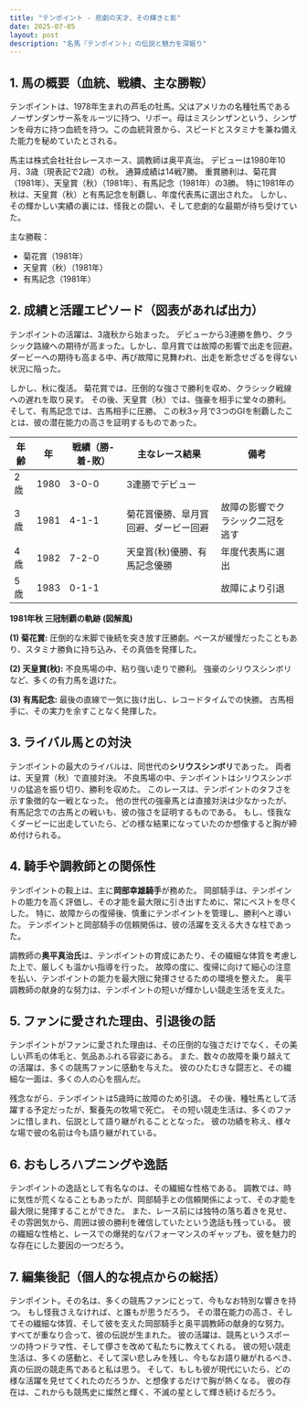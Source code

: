 ```yaml
---
title: "テンポイント - 悲劇の天才、その輝きと影"
date: 2025-07-05
layout: post
description: "名馬『テンポイント』の伝説と魅力を深堀り"
---
```


## 1. 馬の概要（血統、戦績、主な勝鞍）

テンポイントは、1978年生まれの芦毛の牡馬。父はアメリカの名種牡馬であるノーザンダンサー系をルーツに持つ、リボー。母はミスシンザンという、シンザンを母方に持つ血統を持つ。この血統背景から、スピードとスタミナを兼ね備えた能力を秘めていたとされる。

馬主は株式会社社台レースホース、調教師は奥平真治。  デビューは1980年10月、3歳（現表記で2歳）の秋。  通算成績は14戦7勝。  重賞勝利は、菊花賞（1981年）、天皇賞（秋）（1981年）、有馬記念（1981年）の3勝。  特に1981年の秋は、天皇賞（秋）と有馬記念を制覇し、年度代表馬に選出された。  しかし、その輝かしい実績の裏には、怪我との闘い、そして悲劇的な最期が待ち受けていた。

主な勝鞍：

* 菊花賞（1981年）
* 天皇賞（秋）（1981年）
* 有馬記念（1981年）


## 2. 成績と活躍エピソード（図表があれば出力）

テンポイントの活躍は、3歳秋から始まった。  デビューから3連勝を飾り、クラシック路線への期待が高まった。しかし、皐月賞では故障の影響で出走を回避。  ダービーへの期待も高まる中、再び故障に見舞われ、出走を断念せざるを得ない状況に陥った。

しかし、秋に復活。  菊花賞では、圧倒的な強さで勝利を収め、クラシック戦線への遅れを取り戻す。  その後、天皇賞（秋）では、強豪を相手に堂々の勝利。  そして、有馬記念では、古馬相手に圧勝。  この秋3ヶ月で3つのGIを制覇したことは、彼の潜在能力の高さを証明するものであった。

| 年齢 | 年 | 戦績（勝-着-敗） | 主なレース結果 | 備考 |
|---|---|---|---|---|
| 2歳 | 1980 | 3-0-0 | 3連勝でデビュー |  |
| 3歳 | 1981 | 4-1-1 | 菊花賞優勝、皐月賞回避、ダービー回避 | 故障の影響でクラシック二冠を逃す |
| 4歳 | 1982 | 7-2-0 | 天皇賞(秋)優勝、有馬記念優勝 | 年度代表馬に選出 |
| 5歳 | 1983 | 0-1-1 |  | 故障により引退 |


**1981年秋 三冠制覇の軌跡 (図解風)**

**(1) 菊花賞:**  圧倒的な末脚で後続を突き放す圧勝劇。ペースが緩慢だったこともあり、スタミナ勝負に持ち込み、その真価を発揮した。

**(2) 天皇賞(秋):**  不良馬場の中、粘り強い走りで勝利。  強豪のシリウスシンボリなど、多くの有力馬を退けた。

**(3) 有馬記念:**  最後の直線で一気に抜け出し、レコードタイムでの快勝。  古馬相手に、その実力を余すことなく発揮した。


## 3. ライバル馬との対決

テンポイントの最大のライバルは、同世代の**シリウスシンボリ**であった。  両者は、天皇賞（秋）で直接対決。  不良馬場の中、テンポイントはシリウスシンボリの猛追を振り切り、勝利を収めた。  このレースは、テンポイントのタフさを示す象徴的な一戦となった。  他の世代の強豪馬とは直接対決は少なかったが、有馬記念での古馬との戦いも、彼の強さを証明するものである。  もし、怪我なくダービーに出走していたら、どの様な結果になっていたのか想像すると胸が締め付けられる。


## 4. 騎手や調教師との関係性

テンポイントの鞍上は、主に**岡部幸雄騎手**が務めた。  岡部騎手は、テンポイントの能力を高く評価し、その才能を最大限に引き出すために、常にベストを尽くした。  特に、故障からの復帰後、慎重にテンポイントを管理し、勝利へと導いた。  テンポイントと岡部騎手の信頼関係は、彼の活躍を支える大きな柱であった。

調教師の**奥平真治氏**は、テンポイントの育成にあたり、その繊細な体質を考慮した上で、厳しくも温かい指導を行った。  故障の度に、復帰に向けて細心の注意を払い、テンポイントの能力を最大限に発揮させるための環境を整えた。  奥平調教師の献身的な努力は、テンポイントの短いが輝かしい競走生活を支えた。


## 5. ファンに愛された理由、引退後の話

テンポイントがファンに愛された理由は、その圧倒的な強さだけでなく、その美しい芦毛の体毛と、気品あふれる容姿にある。  また、数々の故障を乗り越えての活躍は、多くの競馬ファンに感動を与えた。  彼のひたむきな闘志と、その繊細な一面は、多くの人の心を掴んだ。

残念ながら、テンポイントは5歳時に故障のため引退。  その後、種牡馬として活躍する予定だったが、繋養先の牧場で死亡。  その短い競走生活は、多くのファンに惜しまれ、伝説として語り継がれることとなった。  彼の功績を称え、様々な場で彼の名前は今も語り継がれている。


## 6. おもしろハプニングや逸話

テンポイントの逸話として有名なのは、その繊細な性格である。  調教では、時に気性が荒くなることもあったが、岡部騎手との信頼関係によって、その才能を最大限に発揮することができた。  また、レース前には独特の落ち着きを見せ、その雰囲気から、周囲は彼の勝利を確信していたという逸話も残っている。  彼の繊細な性格と、レースでの爆発的なパフォーマンスのギャップも、彼を魅力的な存在にした要因の一つだろう。


## 7. 編集後記（個人的な視点からの総括）

テンポイント。その名は、多くの競馬ファンにとって、今もなお特別な響きを持つ。  もし怪我さえなければ、と誰もが思うだろう。  その潜在能力の高さ、そしてその繊細な体質、そして彼を支えた岡部騎手と奥平調教師の献身的な努力。  すべてが重なり合って、彼の伝説が生まれた。  彼の活躍は、競馬というスポーツの持つドラマ性、そして儚さを改めて私たちに教えてくれる。  彼の短い競走生活は、多くの感動と、そして深い悲しみを残し、今もなお語り継がれるべき、真の伝説の競走馬であると私は思う。  そして、もしも彼が現代にいたら、どの様な活躍を見せてくれたのだろうか、と想像するだけで胸が熱くなる。  彼の存在は、これからも競馬史に燦然と輝く、不滅の星として輝き続けるだろう。
